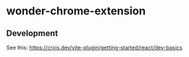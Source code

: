 # wonder-chrome-extension

## Development
See this: https://crxjs.dev/vite-plugin/getting-started/react/dev-basics
